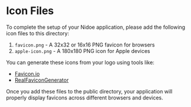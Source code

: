 # Icon Files

To complete the setup of your Nidoe application, please add the following icon files to this directory:

1. `favicon.png` - A 32x32 or 16x16 PNG favicon for browsers
2. `apple-icon.png` - A 180x180 PNG icon for Apple devices

You can generate these icons from your logo using tools like:
- [Favicon.io](https://favicon.io/)
- [RealFaviconGenerator](https://realfavicongenerator.net/)

Once you add these files to the public directory, your application will properly display favicons across different browsers and devices. 